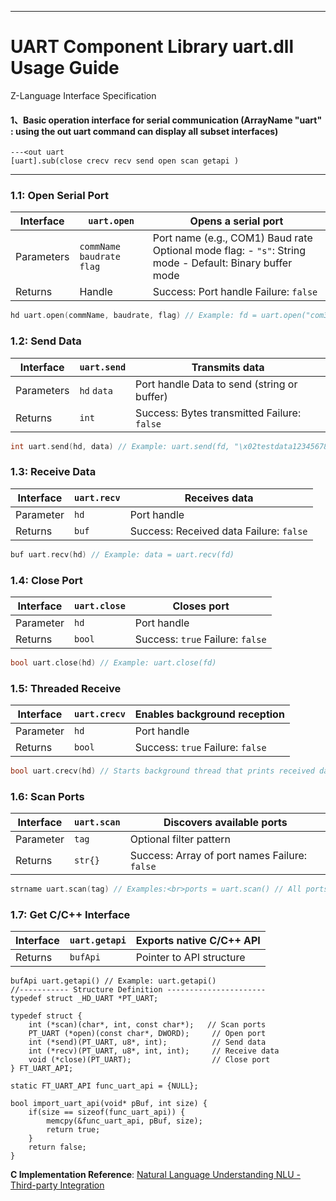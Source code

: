 ------

# UART Component Library uart.dll Usage Guide

Z-Language Interface Specification



#### 1、Basic operation interface for serial communication (ArrayName "uart" : using the out uart command can display all subset interfaces)

```jade
---<out uart 
[uart].sub(close crecv recv send open scan getapi )
```

------

### 1.1: Open Serial Port

| Interface  | `uart.open`                  | Opens a serial port                                          |
| ---------- | ---------------------------- | ------------------------------------------------------------ |
| Parameters | `commName` `baudrate` `flag` | Port name (e.g., COM1) Baud rate Optional mode flag: - `"s"`: String mode - Default: Binary buffer mode |
| Returns    | Handle                       | Success: Port handle Failure: `false`                        |

```c++
hd uart.open(commName, baudrate, flag) // Example: fd = uart.open("com3", 9600, "s")  
```



### 1.2: Send Data

| Interface  | `uart.send` | Transmits data                              |
| ---------- | ----------- | ------------------------------------------- |
| Parameters | `hd` `data` | Port handle Data to send (string or buffer) |
| Returns    | `int`       | Success: Bytes transmitted Failure: `false` |

```c++
int uart.send(hd, data) // Example: uart.send(fd, "\x02testdata123456789\x03")  
```



### 1.3: Receive Data

| Interface | `uart.recv` | Receives data                           |
| --------- | ----------- | --------------------------------------- |
| Parameter | `hd`        | Port handle                             |
| Returns   | `buf`       | Success: Received data Failure: `false` |

```c++
buf uart.recv(hd) // Example: data = uart.recv(fd)  
```



### 1.4: Close Port

| Interface | `uart.close` | Closes port                      |
| --------- | ------------ | -------------------------------- |
| Parameter | `hd`         | Port handle                      |
| Returns   | `bool`       | Success: `true` Failure: `false` |

```c++
bool uart.close(hd) // Example: uart.close(fd)  
```



### 1.5: Threaded Receive

| Interface | `uart.crecv` | Enables background reception     |
| --------- | ------------ | -------------------------------- |
| Parameter | `hd`         | Port handle                      |
| Returns   | `bool`       | Success: `true` Failure: `false` |

```c++
bool uart.crecv(hd) // Starts background thread that prints received data to console  
```



### 1.6: Scan Ports

| Interface | `uart.scan` | Discovers available ports                     |
| --------- | ----------- | --------------------------------------------- |
| Parameter | `tag`       | Optional filter pattern                       |
| Returns   | `str{}`     | Success: Array of port names Failure: `false` |

```c++
strname uart.scan(tag) // Examples:<br>ports = uart.scan() // All ports<br>fd = uart.open(uscan("MI_????")) // Filtered ports  
```



### 1.7: Get C/C++ Interface

| Interface | `uart.getapi` | Exports native C/C++ API |
| --------- | ------------- | ------------------------ |
| Returns   | `bufApi`      | Pointer to API structure |

```
bufApi uart.getapi() // Example: uart.getapi()  
//----------- Structure Definition ----------------------  
typedef struct _HD_UART *PT_UART;  

typedef struct {  
    int (*scan)(char*, int, const char*);   // Scan ports  
    PT_UART (*open)(const char*, DWORD);     // Open port  
    int (*send)(PT_UART, u8*, int);          // Send data  
    int (*recv)(PT_UART, u8*, int, int);     // Receive data  
    void (*close)(PT_UART);                  // Close port  
} FT_UART_API;  

static FT_UART_API func_uart_api = {NULL};  

bool import_uart_api(void* pBuf, int size) {  
    if(size == sizeof(func_uart_api)) {  
        memcpy(&func_uart_api, pBuf, size);  
        return true;  
    }  
    return false;  
}  
```

**C Implementation Reference**:
 [Natural Language Understanding NLU - Third-party Integration](https://github.com/kebo521/HCI_NLU/dll_nlu3)